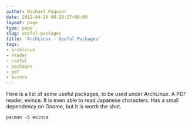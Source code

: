 ```yaml
---
author: Michael Paquier
date: 2012-04-18 08:20:27+00:00
layout: page
type: page
slug: useful-packages
title: 'ArchLinux - Useful Packages'
tags:
- archlinux
- reader
- useful
- packages
- pdf
- evince
---
```


Here is a list of some useful packages, to be used under ArchLinux. A PDF reader, evince. It is even able to read Japanese characters. Has a small dependency on Gnome, but it is worth the shot.

    pacman -S evince
